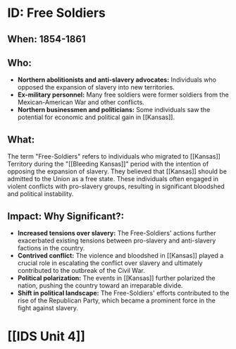 # ID: Free Soldiers

## When: 1854-1861

## Who: 
* **Northern abolitionists and anti-slavery advocates:** Individuals who opposed the expansion of slavery into new territories.
* **Ex-military personnel:** Many free soldiers were former soldiers from the Mexican-American War and other conflicts.
* **Northern businessmen and politicians:** Some individuals saw the potential for economic and political gain in [[Kansas]].

## What:
The term "Free-Soldiers" refers to individuals who migrated to [[Kansas]] Territory during the "[[Bleeding Kansas]]" period with the intention of opposing the expansion of slavery. They believed that [[Kansas]] should be admitted to the Union as a free state. These individuals often engaged in violent conflicts with pro-slavery groups, resulting in significant bloodshed and political instability.

## Impact: Why Significant?:
* **Increased tensions over slavery:** The Free-Soldiers' actions further exacerbated existing tensions between pro-slavery and anti-slavery factions in the country.
* **Contrived conflict:** The violence and bloodshed in [[Kansas]] played a crucial role in escalating the conflict over slavery and ultimately contributed to the outbreak of the Civil War.
* **Political polarization:** The events in [[Kansas]] further polarized the nation, pushing the country toward an irreparable divide. 
* **Shift in political landscape:** The Free-Soldiers' efforts contributed to the rise of the Republican Party, which became a prominent force in the fight against slavery.

# [[IDS Unit 4]]